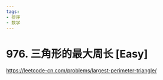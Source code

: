 ```yaml
---
tags:
- 排序
- 数学
---
```


# 976. 三角形的最大周长 [Easy]

<https://leetcode-cn.com/problems/largest-perimeter-triangle/>
